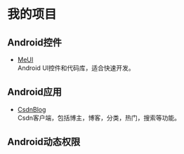 # 我的项目

## Android控件
- [MeUI](https://kylingo.github.io/MeUI/)  
  Android UI控件和代码库，适合快速开发。

## Android应用
- [CsdnBlog](http://kylingo.github.io/CsdnBlog/)  
  Csdn客户端，包括博主，博客，分类，热门，搜索等功能。

## Android动态权限
